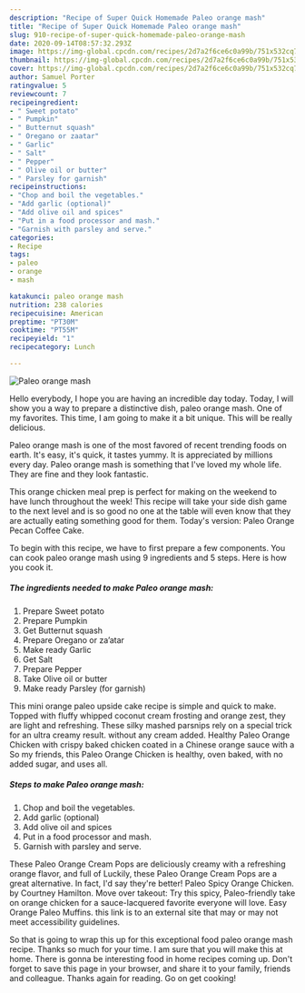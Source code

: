 ```yaml
---
description: "Recipe of Super Quick Homemade Paleo orange mash"
title: "Recipe of Super Quick Homemade Paleo orange mash"
slug: 910-recipe-of-super-quick-homemade-paleo-orange-mash
date: 2020-09-14T08:57:32.293Z
image: https://img-global.cpcdn.com/recipes/2d7a2f6ce6c0a99b/751x532cq70/paleo-orange-mash-recipe-main-photo.jpg
thumbnail: https://img-global.cpcdn.com/recipes/2d7a2f6ce6c0a99b/751x532cq70/paleo-orange-mash-recipe-main-photo.jpg
cover: https://img-global.cpcdn.com/recipes/2d7a2f6ce6c0a99b/751x532cq70/paleo-orange-mash-recipe-main-photo.jpg
author: Samuel Porter
ratingvalue: 5
reviewcount: 7
recipeingredient:
- " Sweet potato"
- " Pumpkin"
- " Butternut squash"
- " Oregano or zaatar"
- " Garlic"
- " Salt"
- " Pepper"
- " Olive oil or butter"
- " Parsley for garnish"
recipeinstructions:
- "Chop and boil the vegetables."
- "Add garlic (optional)"
- "Add olive oil and spices"
- "Put in a food processor and mash."
- "Garnish with parsley and serve."
categories:
- Recipe
tags:
- paleo
- orange
- mash

katakunci: paleo orange mash 
nutrition: 238 calories
recipecuisine: American
preptime: "PT30M"
cooktime: "PT55M"
recipeyield: "1"
recipecategory: Lunch

---
```



![Paleo orange mash](https://img-global.cpcdn.com/recipes/2d7a2f6ce6c0a99b/751x532cq70/paleo-orange-mash-recipe-main-photo.jpg)

Hello everybody, I hope you are having an incredible day today. Today, I will show you a way to prepare a distinctive dish, paleo orange mash. One of my favorites. This time, I am going to make it a bit unique. This will be really delicious.

Paleo orange mash is one of the most favored of recent trending foods on earth. It's easy, it's quick, it tastes yummy. It is appreciated by millions every day. Paleo orange mash is something that I've loved my whole life. They are fine and they look fantastic.

This orange chicken meal prep is perfect for making on the weekend to have lunch throughout the week! This recipe will take your side dish game to the next level and is so good no one at the table will even know that they are actually eating something good for them. Today&#39;s version: Paleo Orange Pecan Coffee Cake.


To begin with this recipe, we have to first prepare a few components. You can cook paleo orange mash using 9 ingredients and 5 steps. Here is how you cook it.

<!--inarticleads1-->

##### The ingredients needed to make Paleo orange mash:

1. Prepare  Sweet potato
1. Prepare  Pumpkin
1. Get  Butternut squash
1. Prepare  Oregano or za’atar
1. Make ready  Garlic
1. Get  Salt
1. Prepare  Pepper
1. Take  Olive oil or butter
1. Make ready  Parsley (for garnish)


This mini orange paleo upside cake recipe is simple and quick to make. Topped with fluffy whipped coconut cream frosting and orange zest, they are light and refreshing. These silky mashed parsnips rely on a special trick for an ultra creamy result. without any cream added. Healthy Paleo Orange Chicken with crispy baked chicken coated in a Chinese orange sauce with a So my friends, this Paleo Orange Chicken is healthy, oven baked, with no added sugar, and uses all. 

<!--inarticleads2-->

##### Steps to make Paleo orange mash:

1. Chop and boil the vegetables.
1. Add garlic (optional)
1. Add olive oil and spices
1. Put in a food processor and mash.
1. Garnish with parsley and serve.


These Paleo Orange Cream Pops are deliciously creamy with a refreshing orange flavor, and full of Luckily, these Paleo Orange Cream Pops are a great alternative. In fact, I&#39;d say they&#39;re better! Paleo Spicy Orange Chicken. by Courtney Hamilton. Move over takeout: Try this spicy, Paleo-friendly take on orange chicken for a sauce-lacquered favorite everyone will love. Easy Orange Paleo Muffins. this link is to an external site that may or may not meet accessibility guidelines. 

So that is going to wrap this up for this exceptional food paleo orange mash recipe. Thanks so much for your time. I am sure that you will make this at home. There is gonna be interesting food in home recipes coming up. Don't forget to save this page in your browser, and share it to your family, friends and colleague. Thanks again for reading. Go on get cooking!
